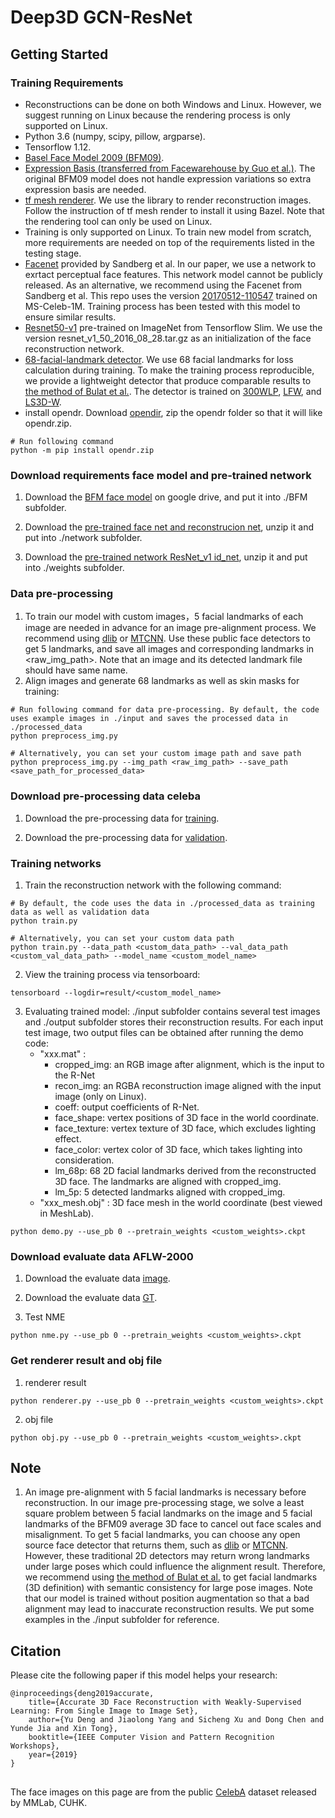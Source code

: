 # Deep3D GCN-ResNet #


## Getting Started
### Training Requirements ###

- Reconstructions can be done on both Windows and Linux. However, we suggest running on Linux because the rendering process is only supported on Linux.
- Python 3.6 (numpy, scipy, pillow, argparse).
- Tensorflow 1.12.
- [Basel Face Model 2009 (BFM09)](https://faces.dmi.unibas.ch/bfm/main.php?nav=1-0&id=basel_face_model). 
- [Expression Basis (transferred from Facewarehouse by Guo et al.)](https://github.com/Juyong/3DFace). The original BFM09 model does not handle expression variations so extra expression basis are needed. 
- [tf mesh renderer](https://github.com/google/tf_mesh_renderer).  We use the library to render reconstruction images. Follow the instruction of tf mesh render to install it using Bazel. Note that the rendering tool can only be used on Linux.
- Training is only supported on Linux. To train new model from scratch, more requirements are needed on top of the requirements listed in the testing stage.
- [Facenet](https://github.com/davidsandberg/facenet) provided by 
Sandberg et al. In our paper, we use a network to exrtact perceptual face features. This network model cannot be publicly released. As an alternative, we recommend using the Facenet from Sandberg et al. This repo uses the version [20170512-110547](https://github.com/davidsandberg/facenet/blob/529c3b0b5fc8da4e0f48d2818906120f2e5687e6/README.md) trained on MS-Celeb-1M. Training process has been tested with this model to ensure similar results.
- [Resnet50-v1](https://github.com/tensorflow/models/blob/master/research/slim/README.md) pre-trained on ImageNet from Tensorflow Slim. We use the version resnet_v1_50_2016_08_28.tar.gz as an initialization of the face reconstruction network.
- [68-facial-landmark detector](https://drive.google.com/file/d/1KYFeTb963jg0F47sTiwqDdhBIvRlUkPa/view?usp=sharing). We use 68 facial landmarks for loss calculation during training. To make the training process reproducible, we provide a lightweight detector that produce comparable results to [the method of Bulat et al.](https://github.com/1adrianb/2D-and-3D-face-alignment). The detector is trained on [300WLP](http://www.cbsr.ia.ac.cn/users/xiangyuzhu/projects/3DDFA/main.htm), [LFW](http://vis-www.cs.umass.edu/lfw/), and [LS3D-W](https://www.adrianbulat.com/face-alignment).
- install opendr. Download [opendir](https://github.com/polmorenoc/opendr), zip the opendr folder so that it will like opendr.zip.
```
# Run following command
python -m pip install opendr.zip
```

### Download requirements face model and pre-trained network ###

1. Download the [BFM face model](https://drive.google.com/file/d/1xNbklNSejHnYDT-w3E9CcHhsY2wo_MiL/view?usp=sharing) on google drive, and put it into ./BFM subfolder.

2. Download the [pre-trained face net and reconstrucion net](https://drive.google.com/file/d/1hioKD4PTTaC9GgJM1Wg0W0ssG-MnIgz7/view?usp=sharing), unzip it and put into ./network subfolder.

3. Download the [pre-trained network ResNet_v1 id_net](https://drive.google.com/file/d/10X1VG_2o9dC8QW9g-SZPuZr-lR7ao6Z4/view?usp=sharing), unzip it and put into ./weights subfolder.

### Data pre-processing ###
1. To train our model with custom images，5 facial landmarks of each image are needed in advance for an image pre-alignment process. We recommend using [dlib](http://dlib.net/) or [MTCNN](https://github.com/ipazc/mtcnn). Use these public face detectors to get 5 landmarks, and save all images and corresponding landmarks in <raw_img_path>. Note that an image and its detected landmark file should have same name.
2. Align images and generate 68 landmarks as well as skin masks for training: 

```
# Run following command for data pre-processing. By default, the code uses example images in ./input and saves the processed data in ./processed_data
python preprocess_img.py

# Alternatively, you can set your custom image path and save path
python preprocess_img.py --img_path <raw_img_path> --save_path <save_path_for_processed_data>

```

### Download pre-processing data celeba ###
1. Download the pre-processing data for [training](https://drive.google.com/file/d/1w62Rtp3R7lqkbGaxjsz8XrOX8UyH0vHj/view?usp=sharing).

2. Download the pre-processing data for [validation](https://drive.google.com/file/d/1s7M1IRoOl8a5ubSbXot-I3EOfkkUT2Uo/view?usp=sharing).

### Training networks ###
1. Train the reconstruction network with the following command:
```
# By default, the code uses the data in ./processed_data as training data as well as validation data
python train.py

# Alternatively, you can set your custom data path
python train.py --data_path <custom_data_path> --val_data_path <custom_val_data_path> --model_name <custom_model_name>

```
2. View the training process via tensorboard:
```
tensorboard --logdir=result/<custom_model_name>
```
3. Evaluating trained model:
./input subfolder contains several test images and ./output subfolder stores their reconstruction results. For each input test image, two output files can be obtained after running the demo code:
	- "xxx.mat" : 
		- cropped_img: an RGB image after alignment, which is the input to the R-Net
		- recon_img: an RGBA reconstruction image aligned with the input image (only on Linux).
		- coeff: output coefficients of R-Net.
		- face_shape: vertex positions of 3D face in the world coordinate.
		- face_texture: vertex texture of 3D face, which excludes lighting effect.
		- face_color: vertex color of 3D face, which takes lighting into consideration.
		- lm\_68p: 68 2D facial landmarks derived from the reconstructed 3D face. The landmarks are aligned with cropped_img.
		- lm\_5p: 5 detected landmarks aligned with cropped_img. 
	- "xxx_mesh.obj" : 3D face mesh in the world coordinate (best viewed in MeshLab).
	
```
python demo.py --use_pb 0 --pretrain_weights <custom_weights>.ckpt
```
### Download evaluate data AFLW-2000 ###
1. Download the evaluate data [image](https://drive.google.com/file/d/1Qy4CRJ42CNvqnLNovJDJubHo32GuqLX7/view?usp=sharing).

2. Download the evaluate data [GT](https://drive.google.com/file/d/1VZhwMyMyAryoN8icaZxKhSxSJTEzCRnb/view?usp=sharing).

3. Test NME
```
python nme.py --use_pb 0 --pretrain_weights <custom_weights>.ckpt
```

### Get renderer result and obj file ###
1. renderer result
```
python renderer.py --use_pb 0 --pretrain_weights <custom_weights>.ckpt
```
2. obj file
```
python obj.py --use_pb 0 --pretrain_weights <custom_weights>.ckpt
```


## Note

1. An image pre-alignment with 5 facial landmarks is necessary before reconstruction. In our image pre-processing stage, we solve a least square problem between 5 facial landmarks on the image and 5 facial landmarks of the BFM09 average 3D face to cancel out face scales and misalignment. To get 5 facial landmarks, you can choose any open source face detector that returns them, such as [dlib](http://dlib.net/) or [MTCNN](https://github.com/ipazc/mtcnn). However, these traditional 2D detectors may return wrong landmarks under large poses which could influence the alignment result. Therefore, we recommend using [the method of Bulat et al.](https://github.com/1adrianb/2D-and-3D-face-alignment) to get facial landmarks (3D definition) with semantic consistency for large pose images. Note that our model is trained without position augmentation so that a bad alignment may lead to inaccurate reconstruction results. We put some examples in the ./input subfolder for reference.


## Citation

Please cite the following paper if this model helps your research:

	@inproceedings{deng2019accurate,
	    title={Accurate 3D Face Reconstruction with Weakly-Supervised Learning: From Single Image to Image Set},
	    author={Yu Deng and Jiaolong Yang and Sicheng Xu and Dong Chen and Yunde Jia and Xin Tong},
	    booktitle={IEEE Computer Vision and Pattern Recognition Workshops},
	    year={2019}
	}
##
The face images on this page are from the public [CelebA](http://mmlab.ie.cuhk.edu.hk/projects/CelebA.html) dataset released by MMLab, CUHK.
